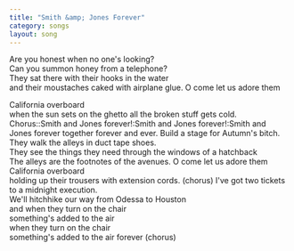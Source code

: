 ```yaml
---
title: "Smith &amp; Jones Forever"
category: songs
layout: song
---
```


Are you honest when no one's looking?  
Can you summon honey from a telephone?  
They sat there with their hooks in the water  
and their moustaches caked with airplane glue. O come let us adore them

California overboard  
when the sun sets on the ghetto all the broken stuff gets cold. Chorus::Smith and Jones forever!:Smith and Jones forever!:Smith and Jones forever together forever and ever. Build a stage for Autumn's bitch.  
They walk the alleys in duct tape shoes.  
They see the things they need through the windows of a hatchback  
The alleys are the footnotes of the avenues. O come let us adore them  
California overboard  
holding up their trousers with extension cords. (chorus) I've got two tickets to a midnight execution.  
We'll hitchhike our way from Odessa to Houston  
and when they turn on the chair  
something's added to the air  
when they turn on the chair  
something's added to the air forever (chorus)
